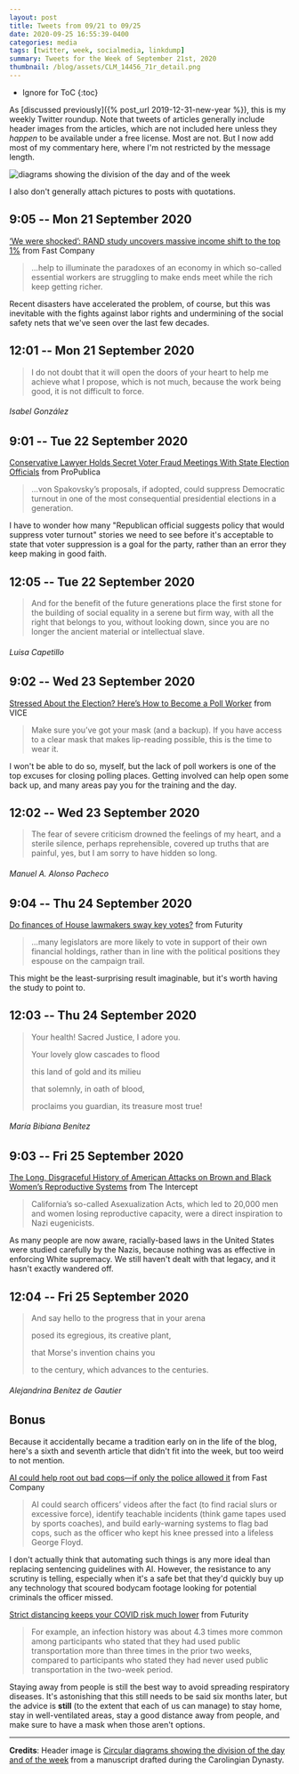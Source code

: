 ```yaml
---
layout: post
title: Tweets from 09/21 to 09/25
date: 2020-09-25 16:55:39-0400
categories: media
tags: [twitter, week, socialmedia, linkdump]
summary: Tweets for the Week of September 21st, 2020
thumbnail: /blog/assets/CLM_14456_71r_detail.png
---
```


* Ignore for ToC
{:toc}

As [discussed previously]({% post_url 2019-12-31-new-year %}), this is my weekly Twitter roundup.  Note that tweets of articles generally include header images from the articles, which are not included here unless they *happen* to be available under a free license.  Most are not.  But I now add most of my commentary here, where I'm not restricted by the message length.

![diagrams showing the division of the day and of the week](/blog/assets/CLM_14456_71r_detail.png "diagrams showing the division of the day and of the week")

I also don't generally attach pictures to posts with quotations.

## 9:05 -- Mon 21 September 2020

[<i class="fab fa-twitter-square"></i>](https://jcolag.github.io/twitter/1308029461648998401) [‘We were shocked’: RAND study uncovers massive income shift to the top 1%](https://www.fastcompany.com/90550015/we-were-shocked-rand-study-uncovers-massive-income-shift-to-the-top-1) from Fast Company

 > ...help to illuminate the paradoxes of an economy in which so-called essential workers are struggling to make ends meet while the rich keep getting richer.

Recent disasters have accelerated the problem, of course, but this was inevitable with the fights against labor rights and undermining of the social safety nets that we've seen over the last few decades.

## 12:01 -- Mon 21 September 2020

[<i class="fab fa-twitter"></i>](https://jcolag.github.io/twitter/1308073753486585859)

 > I do not doubt that it will open the doors of your heart to help me achieve what I propose, which is not much, because the work being good, it is not difficult to force.

###### Isabel González

## 9:01 -- Tue 22 September 2020

[<i class="fab fa-twitter-square"></i>](https://jcolag.github.io/twitter/1308390842747334657) [Conservative Lawyer Holds Secret Voter Fraud Meetings With State Election Officials](https://www.propublica.org/article/no-democrats-allowed-a-conservative-lawyer-holds-secret-voter-fraud-meetings-with-state-election-officials) from ProPublica

 > ...von Spakovsky’s proposals, if adopted, could suppress Democratic turnout in one of the most consequential presidential elections in a generation.

I have to wonder how many "Republican official suggests policy that would suppress voter turnout" stories we need to see before it's acceptable to state that voter suppression is a goal for the party, rather than an error they keep making in good faith.

## 12:05 -- Tue 22 September 2020

[<i class="fab fa-twitter"></i>](https://jcolag.github.io/twitter/1308437148249387009)

 > And for the benefit of the future generations place the first stone for the building of social equality in a serene but firm way, with all the right that belongs to you, without looking down, since you are no longer the ancient material or intellectual slave.

###### Luisa Capetillo

## 9:02 -- Wed 23 September 2020

[<i class="fab fa-twitter-square"></i>](https://jcolag.github.io/twitter/1308753482548154370) [Stressed About the Election? Here’s How to Become a Poll Worker](https://www.vice.com/en_us/article/dyzq9q/how-to-become-a-poll-worker-2020-election) from VICE

 > Make sure you’ve got your mask (and a backup). If you have access to a clear mask that makes lip-reading possible, this is the time to wear it.

I won't be able to do so, myself, but the lack of poll workers is one of the top excuses for closing polling places.  Getting involved can help open some back up, and many areas pay you for the training and the day.

## 12:02 -- Wed 23 September 2020

[<i class="fab fa-twitter"></i>](https://jcolag.github.io/twitter/1308798780846813184)

 > The fear of severe criticism drowned the feelings of my heart, and a sterile silence, perhaps reprehensible, covered up truths that are painful, yes, but I am sorry to have hidden so long.

###### Manuel A. Alonso Pacheco

## 9:04 -- Thu 24 September 2020

[<i class="fab fa-twitter-square"></i>](https://jcolag.github.io/twitter/1309116373608538112) [Do finances of House lawmakers sway key votes?](https://www.futurity.org/personal-finances-house-members-legislation-2438942-2/) from Futurity

 > ...many legislators are more likely to vote in support of their own financial holdings, rather than in line with the political positions they espouse on the campaign trail.

This might be the least-surprising result imaginable, but it's worth having the study to point to.

## 12:03 -- Thu 24 September 2020

[<i class="fab fa-twitter"></i>](https://jcolag.github.io/twitter/1309161420483784704)

 > Your health! Sacred Justice, I adore you.
 >
 > Your lovely glow cascades to flood
 >
 > this land of gold and its milieu
 >
 > that solemnly, in oath of blood,
 >
 > proclaims you guardian, its treasure most true!

###### María Bibiana Benítez

## 9:03 -- Fri 25 September 2020

[<i class="fab fa-twitter-square"></i>](https://jcolag.github.io/twitter/1309478509790859264) [The Long, Disgraceful History of American Attacks on Brown and Black Women’s Reproductive Systems](https://theintercept.com/2020/09/17/forced-sterilization-ice-us-history/) from The Intercept

 > California’s so-called Asexualization Acts, which led to 20,000 men and women losing reproductive capacity, were a direct inspiration to Nazi eugenicists.

As many people are now aware, racially-based laws in the United States were studied carefully by the Nazis, because nothing was as effective in enforcing White supremacy.  We still haven't dealt with that legacy, and it hasn't exactly wandered off.

## 12:04 -- Fri 25 September 2020

[<i class="fab fa-twitter"></i>](https://jcolag.github.io/twitter/1309524060032753665)

 > And say hello to the progress that in your arena
 >
 > posed its egregious, its creative plant,
 >
 > that Morse's invention chains you
 >
 > to the century, which advances to the centuries.

###### Alejandrina Benítez de Gautier

## Bonus

Because it accidentally became a tradition early on in the life of the blog, here's a sixth and seventh article that didn't fit into the week, but too weird to not mention.

<i class="fas fa-square"></i> [AI could help root out bad cops—if only the police allowed it](https://www.fastcompany.com/90546743/ai-could-create-a-new-era-of-policing-reform-if-only-the-police-allowed-it?partner=feedburner) from Fast Company

 > AI could search officers’ videos after the fact (to find racial slurs or excessive force), identify teachable incidents (think game tapes used by sports coaches), and build early-warning systems to flag bad cops, such as the officer who kept his knee pressed into a lifeless George Floyd.

I don't actually think that automating such things is any more ideal than replacing sentencing guidelines with AI.  However, the resistance to any scrutiny is telling, especially when it's a safe bet that they'd quickly buy up any technology that scoured bodycam footage looking for potential criminals the officer missed.

<i class="fas fa-square"></i> [Strict distancing keeps your COVID risk much lower](https://www.futurity.org/social-distancing-covid-19-risk-2438122/) from Futurity

 > For example, an infection history was about 4.3 times more common among participants who stated that they had used public transportation more than three times in the prior two weeks, compared to participants who stated they had never used public transportation in the two-week period.

Staying away from people is still the best way to avoid spreading respiratory diseases.  It's astonishing that this still needs to be said six months later, but the advice is **still** (to the extent that each of us can manage) to stay home, stay in well-ventilated areas, stay a good distance away from people, and make sure to have a mask when those aren't options.

* * *

**Credits**:  Header image is [Circular diagrams showing the division of the day and of the week](https://en.wikipedia.org/wiki/Week#/media/File:CLM_14456_71r_detail.jpg) from a manuscript drafted during the Carolingian Dynasty.
